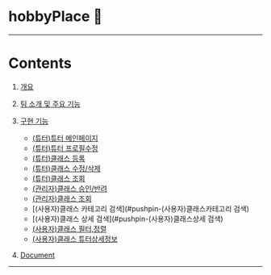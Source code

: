 # hobbyPlace 🎨
 
***

# Contents <br>
1. [개요](#star-개요)  
2. [팀 소개 및 주요 기능](#star-팀-소개-및-주요-기능)
3. [구현 기능](#star-구현-기능)
    - [(튜터)튜터 메인페이지](#pushpin-(튜터)튜터메인페이지)
    - [(튜터)튜터 프로필수정](#pushpin-(튜터)튜터프로필수정)
    - [(튜터)클래스 등록](#pushpin-(튜터)클래스등록)
    - [(튜터)클래스 수정/삭제](#pushpin-(튜터)클래스수정/삭제)
    - [(튜터)클래스 조회](#pushpin-(튜터)클래스조회)
    - [(관리자)클래스 승인/반려](#pushpin-(관리자)클래스승인/반려)
    - [(관리자)클래스 조회](#pushpin-(관리자)클래스조회)   
    - [(사용자)클래스 카테고리 검색](#pushpin-(사용자)클래스카테고리 검색)   
    - [(사용자)클래스 상세 검색](#pushpin-(사용자)클래스상세 검색) 
    - [(사용자)클래스 필터,정렬](#pushpin-(사용자)클래스필터,정렬) 
    - [(사용자)클래스 튜터상세정보](#pushpin-(사용자)클래스튜터상세정보)  
   

4. [Document](#star-document)

***
 

